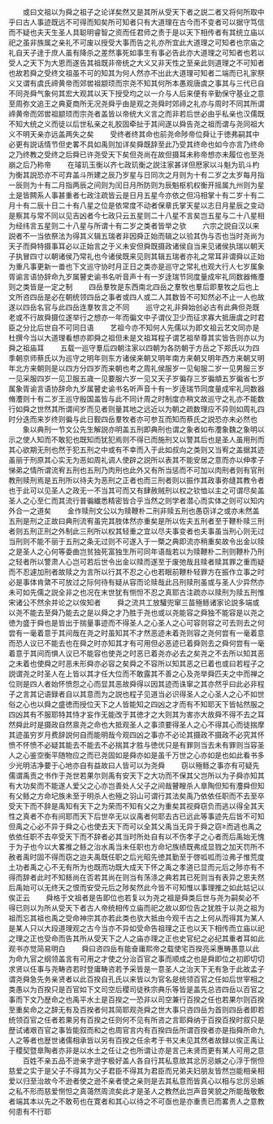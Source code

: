 <!-- { "loadSidebar": true } -->
　　或曰文祖以为舜之祖子之论详矣然又是其所从受天下者之説二者又将何所取中乎曰古人事迹既远不可得而知矣所可知者只有大道理在古今而不变者可以据守笃信而不疑也夫天生圣人具聪明睿智之资而任君师之责于是以天下相传者有其统立庙以祀之虽非族属之亲礼不可废以授受大事而告之礼亦所宜此大道理之可知者也宗庙之礼自天子逹于庶人虽有降杀之差然事死如事生有事必告此亦大道理之可知者也若以受人之天下为大恩而遂告其祖既非帝统之大义又非天性之至亲此则道理之不可知者也故若舜之受终文祖虽不可的知其为何人然亦不出此大道理可知者二端而已礼家祭义又谓有虞氏禘黄帝而郊喾祖颛顼而宗尧不知其何所本愚观唐虞之事其与三代已自不同尧舜气象何其宏大观其以天下授受均之以一介与人后来便有辛勤保守基业之意至周弥文追王之典夏商所无况尧舜乎由是观之尧舜时郊禘之礼亦与周时不同其所谓禘黄帝而郊喾祖颛顼而宗尧者盖皆以帝统大义言之而非若后世必由乎私亲也汉儒既不知大统之义而徒以后世私亲之礼胶固牵扯于其间遂以舜告尧之祖而谓与尧同祖大义不明天亲亦远盖两失之矣
　　受终者终其命也前尧命陟帝位舜让于徳弗嗣其中必更有説话情节但史畧不具如禹则加详矣舜既辞至此乃受其终命也如今亦言乃终命之乃终教之受终之后舜已许尧受天下矣但尧尚在故但摄耳未称帝想亦未履位也至尧崩之后乃称帝
　　在璿玑玉衡以齐七政玑衡之説注家甚详但厯家以斗魁为玑斗杓为衡其説恐亦不可弃盖斗所建之辰乃岁星与日同次之月则为十有二岁之太岁每月指一辰则为十有二月指两辰之间则为闰日月所防则为辰魁枢机权衡开摇属九州则为星土是皆闗系人事甚重者七政注疏皆云是日月五星今亦依之但冯相掌十有二岁十有二月十有二辰十日二十有八星之位是依常度不动者保章氏掌天星以志日月星辰之变动是察其与常不同以见吉凶者今七政只云五星则二十八星不言矣岂五星与二十八星相为经纬言五星则二十八星与所谓十有二岁之类者皆举之欤
　　六宗之説自汉以来説者不一当依祭法为得其义辑五瑞者非因舜正始而辑之以验其伪与否也当时尧尚为天子而舜特摄事耳必以正始言之于义未安但舜既摄政诸侯自当来见诸侯执瑞以朝天子执冒四寸以朝诸侯乃常礼也今诸侯既来见则其辑五瑞者亦礼之常耳非谓舜以正始为重凡事更新一畨也下文巡守协时月正日之类亦是巡守之常礼也观大行人七岁属象胥谕言语协辞命九岁属瞽史谕书名听音声十有一岁逹瑞节同度量成牢礼同数器脩灋则之类皆是一定之制
　　四岳羣牧是东西南北四岳之羣牧也羣后即羣牧之后也上文所咨四岳是必在朝统领四岳之事者或四人或二人其数皆不可知然必不止一人也故遂以四岳名官与此四岳连羣牧言之不同
　　巡守之礼非舜始创必古有此典但尧既老或不行故舜摄位遂举行之想亦一年而徧文中子谓仪卫少而征求寡大抵唐虞之时君臣之分比后世自不可同日语
　　艺祖今亦不知何人先儒以为即文祖云艺文同亦是杜撰今当以大道理看想亦即舜之祖但未是文祖耳程子谓艺祖举尊其实皆告则亦以为舜之祖庙耳
　　五载一巡守羣后四朝注家以四朝为各防朝于方岳之下郑氏以为四季朝京师蔡氏以为巡守之明年则东方诸侯来朝又明年南方来朝又明年西方来朝又明年北方来朝则是以四方分四岁而来朝也考之周礼侯服岁一见甸服二岁一见男服三岁一见采服四岁一见卫服五歳一见要服六岁一见又天子岁徧存三岁徧頫五岁徧省七岁属象胥谕言语协辞命九岁属瞽史谕书名听声音十有一岁逹瑞节同度量成牢礼同数器脩灋则十有二岁王巡守殷国盖皆与此不同计周之时制度亦稍文故巡守之礼亦不能数行如舜之世然其所谓间岁而见者则量其地之远近以为朝之疏数理应不异则如周礼四时分迭而来岁终则徧与此日觐四岳羣牧者亦可参互而知而蔡氏之説恐亦未必然也
　　象以典刑一节文公先生解説亦明盖五刑即典刑也谓之象者如布灋象魏之象明以示之使人知而不敢犯也既知而犹犯焉则不得已而施刑又以警其后也是圣人虽用刑而其心欲期无刑也然于犯五刑之中或有不幸而入于此如叔向之类则又当宥之盖据其迹虽丽于刑原其心实无为恶如周礼调人使辟之説所以表其不能安居之意而亦以伸孝子悌弟之情所谓流宥五刑也五刑乃肉刑也此外又有所当惩而不可加以肉刑者则有官刑教刑赎刑焉是五刑所以待夫为恶刑之正者也而三刑者则以振作其政事弥缝其教令者也于此可以见圣人之政无一不当其可而又有肆赦贼刑以权之钦恤以主之可谓尽矣盖圣人之心至仁而其流行普徧纎悉精密皆合乎当然之则学者潜心而实体之则可以知内外合一之道矣
　　金作赎刑文公以为赎鞭朴二刑非赎五刑也愚窃详之或亦未然盖五刑是刑之正故曰典刑流宥虽完其肢体然亦重矣是所以佐夫五刑者至于鞭朴赎三刑者则五刑正刑之外制此三刑所以权其轻重之宜以尽夫事变者也夫事虽当刑心则无过当刑则不能不丽于五刑之条无过则不可遂入于一槩之典即流亦稍重矣故令出金以赎之是圣人之心何等委曲岂贫独死富独生所可同年语哉若以为赎鞭朴二刑则鞭朴乃刑之轻者所以警肃人心岂可若后世令出金以赎而遂至于废弛哉且赎者赎其罪之重而疑而不忍遽加刑者故赎之为言所以行其不忍之心也若眼前鞭朴轻罪方在振作立事之时必是事体肯綮不可放过之际何待有疑从容而论赎哉此吕刑赎刑虽或与圣人少异然亦未可如先儒之説全非之也况在末世犹有恻怛不忍之真耶古注疏亦以赎刑为赎五刑惟宋诸公不然余并论之以俟知者
　　舜之流共工放驩兜窜三苗殛鲧诸家论説多端或以尧不能去至舜乃能去之是以舜之才乃胜于尧也或以尧能容之舜独不能容是以尧之徳为盛于舜也是皆出于揣量事迹而不得圣人之心圣人之心可容则容之可去则去之何尝有一毫着意于其间哉在尧之时虽知其不才然恶迹未着尧则容之尧何尝有一毫着意而恐人议已不能去也在舜之时亦知其才有可用但必恶迹已着舜则去之舜何尝有一毫着意于其间而惧人议已不能容也使尧之时恶已着尧亦必去之矣尧之不去所以知其恶之未着也使舜之时恶未形舜亦必容之矣舜之不容所以知其恶之已着也或曰若程子之説谓尧之时圣人在上皆以其才任大位而不敢露其不善之心及尧举舜匹夫之中而禅之位则是四人者始怀愤怨之心而显其恶故舜得以因其迹而诛窜之其亦然乎曰此必非程子之言其记语録者自以其意而为之説也程子见道当必识得圣人之心圣人之心不如世俗之心也以舜之盛徳而授位天下之人皆能知之四凶之才而有不知耶天下皆帖然服之四凶其有不服耶特其恃才妄作无能改于其徳才之大则其为害亦大故舜不得不去之耳然舜此时是摄政自然禀尧之命也大抵观圣人之事须要得圣人之心不得其心而徒揣摩其迹虽穷岁月费辞説何自而能明哉今观四凶之事亦不必论其摄政不摄政不必究其怀愤不怀愤不必疑其能去不能去不必揣其才胜与徳优只是有罪则当去未有罪则当容圣人之心鉴空衡平随物应之而已尧固如是舜亦如是虽千万世之心亦如是也如此看书多少光明洁净要于心地亦自有益故曰人皆可以为尧舜
　　窃以殛鲧之事亦有可疑先儒谓禹贡之书作于尧世若果尔则禹有安天下之大功而不保其父岂所以为子舜亦知其有大功矣而不能遂人爱父之心亦岂善处人父子之间哉瞽瞍杀人臯陶但知有灋舜但知有父鲧之方命圮族未至于明杀人也殛之羽山可谓行其法矣禹乃依依任职而不去至卒受天下而不辞是禹知有天下之为荣而不知有父之为重矣其视舜窃负而逃以得全其天性之真者不亦有间耶而天下后世卒无以议禹者何耶去古已远此等事迹先后皆不可知但禹之心必不异于舜之心也使去天下而可以全其父禹当无异于舜之窃而逃也禹之依依任职不去卒受天下而不辞者必其当时所处自有以不伤孝子之心者而后禹始无愧于为子也今以大畧推之鲧之治水禹当未任职也方命圮族绩既弗成显戮之加天罚所不赦者禹时固不得而窃之迨夫禹既任职之后光昭先徳其勤至于啓呱呱而泣弗子惟荒度土功者禹之心不无有所为也既而功既大成天下怀之禹之孝道已显而元后之陟亦有不得而辞者此时不知鲧尚在否若其尚在则当有荡涤之典若其已死则当有表异之恩夫然后禹始可以无终天之恨而安受元后之陟矣然此今皆不可知惟以事理推之如此姑记以俟正云
　　舜格于文祖者是告即位也若复以为尧之祖是舜类后世与尧为嗣矣必不得已则以为所从受天下者古人帝统相传立庙而祀之故以即位告之犹胜于以尧之祖为祖而忘其祖也禹之受命神宗其亦若此类也欤大抵由今观千古之上何从而得其为某人是某人只以大段道理观之古今当亦不异如受命告祖理之正也以天下相传而立庙以祀之理之正也受命而告其所从受天下之人之庙亦理之正也史官纪之必纪其重者耳如此观书亦觉简易明白
　　舜曰咨四岳有能奋庸熙帝之载使宅百揆亮采惠畴愚意以此为命九官之纲领盖言有可用之才使之分治百官之事而顺成之也是舜即位之初即切切求贤以任事与尧畴咨若时登庸畴咨若予采皆是一意圣人之治天下无有急于此故孟子谓尧舜急先务亲贤者以此百揆自孔氏以来皆以为官名是统领百官之任如后世宰相之类愚以为百揆只是百官如下文司空后稷司徒秩宗典乐等皆是盖先总咨四岳以百官之事而下文乃歴命之也禹平水土是百揆之一恐非以司空兼行百揆之任也若果尔则百揆至重矣命之之辞无有及百揆者何其简耶观尧舜之世大事只咨四岳为首则四岳者即若统领百官之任者若果另有百揆之任则何不见有所咨之言耶舜纳于百揆百揆时叙只是歴试诸艰百官之事皆能叙而和之也周官言内有百揆四岳所谓百揆者亦是指舜所命九人之等者也歴世诸儒相承皆以另有百揆之任余考于书又未见其然者故録以俟正禹让于稷契暨臯陶者亦非是以水土之任让之也所谓让亦是言己未贤而更有某人可用之意
　　百姓不亲五品不逊亲字逊字极好盖人各自行其私意故其忿厉忌嫉之心浮于恻怛慈爱之实于是父子不得其为父子君臣不得其为君臣而兄弟夫妇朋友皆然岂能相亲相爱以归至治故今不逊者使之逊不亲者使之亲则是去其私意而皆真心以相与忿厉忌嫉之私不形而慈爱恻怛之真蔼然周流矣此才是圣人之教然此岂声音笑貌之所能哉敬敷者端其本以先之不敢苟也在寛者和其心以待之不可亟也是亦重责已而畧责人之意教何患有不行耶
